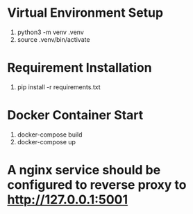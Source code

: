 # Virtual Environment Setup
1. python3 -m venv .venv
2. source .venv/bin/activate

# Requirement Installation
1. pip install -r requirements.txt

# Docker Container Start
1. docker-compose build
2. docker-compose up

# A nginx service should be configured to reverse proxy to http://127.0.0.1:5001
